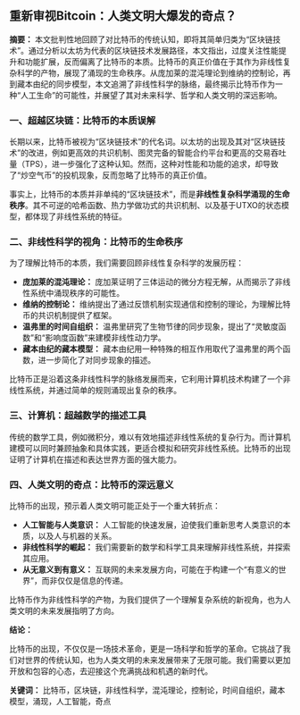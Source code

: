 ## 重新审视Bitcoin：人类文明大爆发的奇点？

**摘要：** 本文批判性地回顾了对比特币的传统认知，即将其简单归类为“区块链技术”。通过分析以太坊为代表的区块链技术发展路径，本文指出，过度关注性能提升和功能扩展，反而偏离了比特币的本质。比特币的真正价值在于其作为非线性复杂科学的产物，展现了涌现的生命秩序。从庞加莱的混沌理论到维纳的控制论，再到藏本由纪的同步模型，本文追溯了非线性科学的脉络，最终揭示比特币作为一种“人工生命”的可能性，并展望了其对未来科学、哲学和人类文明的深远影响。

### 一、超越区块链：比特币的本质误解

长期以来，比特币被视为“区块链技术”的代名词。以太坊的出现及其对“区块链技术”的改进，例如更高效的共识机制、图灵完备的智能合约平台和更高的交易吞吐量（TPS），进一步强化了这种认知。然而，这种对性能和功能的追求，却导致了“炒空气币”的投机现象，反而忽略了比特币的真正价值。

事实上，比特币的本质并非单纯的“区块链技术”，而是**非线性复杂科学涌现的生命秩序**。其不可逆的哈希函数、热力学做功式的共识机制、以及基于UTXO的状态模型，都体现了非线性系统的特征。

### 二、非线性科学的视角：比特币的生命秩序

为了理解比特币的本质，我们需要回顾非线性复杂科学的发展历程：

* **庞加莱的混沌理论：** 庞加莱证明了三体运动的微分方程无解，从而揭示了非线性系统中涌现秩序的可能性。
* **维纳的控制论：** 维纳提出了通过反馈机制实现通信和控制的理论，为理解比特币的共识机制提供了框架。
* **温弗里的时间自组织：** 温弗里研究了生物节律的同步现象，提出了“灵敏度函数”和“影响度函数”来建模非线性动力学。
* **藏本由纪的藏本模型：** 藏本由纪用一种特殊的相互作用取代了温弗里的两个函数，进一步简化了对同步现象的描述。

比特币正是沿着这条非线性科学的脉络发展而来，它利用计算机技术构建了一个非线性系统，并通过简单的规则涌现出复杂的秩序。

### 三、计算机：超越数学的描述工具

传统的数学工具，例如微积分，难以有效地描述非线性系统的复杂行为。而计算机建模可以同时兼顾抽象和具体实践，更适合模拟和研究非线性系统。比特币的出现证明了计算机在描述和表达世界方面的强大能力。

### 四、人类文明的奇点：比特币的深远意义

比特币的出现，预示着人类文明可能正处于一个重大转折点：

* **人工智能与人类意识：** 人工智能的快速发展，迫使我们重新思考人类意识的本质，以及人与机器的关系。
* **非线性科学的崛起：** 我们需要新的数学和科学工具来理解非线性系统，并探索其应用。
* **从无意义到有意义：** 互联网的未来发展方向，可能在于构建一个“有意义的世界”，而非仅仅是信息的传递。

比特币作为非线性科学的产物，为我们提供了一个理解复杂系统的新视角，也为人类文明的未来发展指明了方向。

**结论：**

比特币的出现，不仅仅是一场技术革命，更是一场科学和哲学的革命。它挑战了我们对世界的传统认知，也为人类文明的未来发展带来了无限可能。我们需要以更加开放和包容的心态，去迎接这个充满挑战和机遇的新时代。

**关键词：** 比特币，区块链，非线性科学，混沌理论，控制论，时间自组织，藏本模型，涌现，人工智能，奇点
